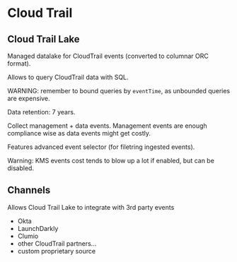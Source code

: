 # Cloud Trail

## Cloud Trail Lake

Managed datalake for CloudTrail events (converted to columnar ORC format).

Allows to query CloudTrail data with SQL.

WARNING: remember to bound queries by `eventTime`, as unbounded queries are
expensive.

Data retention: 7 years.

Collect management + data events. Management events are enough compliance wise
as data events might get costly.

Features advanced event selector (for filetring ingested events).

Warning: KMS events cost tends to blow up a lot if enabled, but can be disabled.

## Channels

Allows Cloud Trail Lake to integrate with 3rd party events

- Okta
- LaunchDarkly
- Clumio
- other CloudTrail partners...
- custom proprietary source
